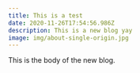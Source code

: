 ```yaml
---
title: This is a test
date: 2020-11-26T17:54:56.986Z
description: This is a new blog yay
image: img/about-single-origin.jpg
---
```

This is the body of the new blog.